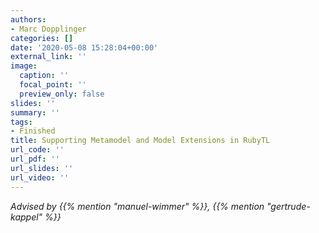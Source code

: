 ```yaml
---
authors:
- Marc Dopplinger
categories: []
date: '2020-05-08 15:28:04+00:00'
external_link: ''
image:
  caption: ''
  focal_point: ''
  preview_only: false
slides: ''
summary: ''
tags:
- Finished
title: Supporting Metamodel and Model Extensions in RubyTL
url_code: ''
url_pdf: ''
url_slides: ''
url_video: ''
---
```




*Advised by {{% mention "manuel-wimmer" %}}, {{% mention "gertrude-kappel" %}}*